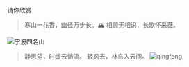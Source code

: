 
请你欣赏

> 寒山一花香，幽径万步长。🏔
> 相顾无相识，长歌怀采薇。

![宁波四名山](https://s2.loli.net/2023/09/28/I8OKQMgXly5eCsD.jpg)


> 静思望，时缓云悄流。
> 轻风去，林鸟入云间。
![qingfeng](https://s2.loli.net/2024/05/09/7AOPzBjKgXQeDus.jpg)